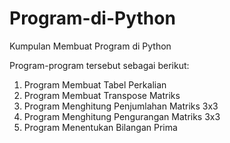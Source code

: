 # Program-di-Python
Kumpulan Membuat Program di Python

Program-program tersebut sebagai berikut:
1. Program Membuat Tabel Perkalian 
2. Program Membuat Transpose Matriks
3. Program Menghitung Penjumlahan Matriks 3x3
4. Program Menghitung Pengurangan Matriks 3x3
5. Program Menentukan Bilangan Prima
